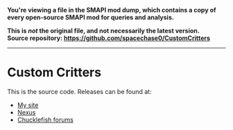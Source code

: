 **You're viewing a file in the SMAPI mod dump, which contains a copy of every open-source SMAPI mod
for queries and analysis.**

**This is _not_ the original file, and not necessarily the latest version.**  
**Source repository: https://github.com/spacechase0/CustomCritters**

----

# Custom Critters
This is the source code. Releases can be found at:
* [My site](http://spacechase0.com/mods/stardew-valley/custom-critters/)
* [Nexus](http://www.nexusmods.com/stardewvalley/mods/1140/)
* [Chucklefish forums](http://community.playstarbound.com/resources/custom-farm-types.4705/)
